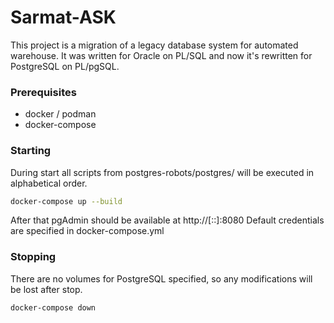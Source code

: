 # Sarmat-ASK

This project is a migration of a legacy database system for automated warehouse. It was written for Oracle on PL/SQL and now it's rewritten for PostgreSQL on PL/pgSQL.

### Prerequisites

- docker / podman
- docker-compose

### Starting

During start all scripts from postgres-robots/postgres/ will be executed in alphabetical order.

```bash
docker-compose up --build
```

After that pgAdmin should be available at http://[::]:8080
Default credentials are specified in docker-compose.yml

### Stopping

There are no volumes for PostgreSQL specified, so any modifications will be lost after stop.

```bash
docker-compose down
```
